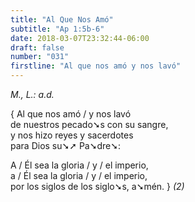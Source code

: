```yaml
---
title: "Al Que Nos Amó"
subtitle: "Ap 1:5b-6"
date: 2018-03-07T23:32:44-06:00
draft: false
number: "031"
firstline: "Al que nos amó y nos lavó"
---
```


_M., L.: a.d._

{ Al que nos amó / y nos lavó  
de nuestros pecado➘s con su sangre,  
y nos hizo reyes y sacerdotes  
para Dios su➘➚ Pa➘dre➘:

A / Él sea la gloria / y / el imperio,  
a / Él sea la gloria / y / el imperio,  
por los siglos de los siglo➘s, a➘mén. } _(2)_